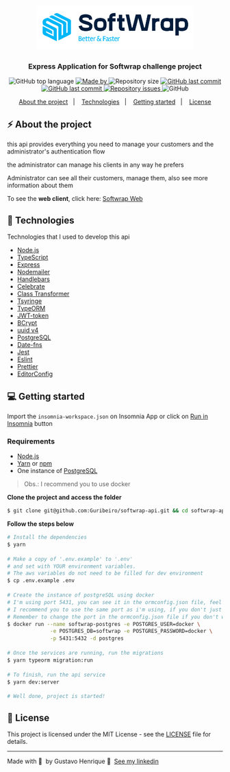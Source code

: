 <h1 align="center">
  <img alt="Logo" src="./.github/softwrap.png">
</h1>

<h3 align="center">
  Express Application for Softwrap challenge project
</h3>


<p align="center">
  <img alt="GitHub top language" src="https://img.shields.io/github/languages/top/Guribeiro/softwrap-api?color=00B7F8">

  <a href="https://www.linkedin.com/in/gustavohribeiro/" target="_blank" rel="noopener noreferrer">
    <img alt="Made by" src="https://img.shields.io/badge/made%20by-Gustavo%20Henrique-00B7F8">
  </a>

  <img alt="Repository size" src="https://img.shields.io/github/repo-size/Guribeiro/softwrap-api?color=00B7F8">

  <a href="https://github.com/Guribeiro/softwrap-api/commits">
    <img alt="GitHub last commit" src="https://img.shields.io/github/last-commit/Guribeiro/softwrap-api?color=00B7F8">
  </a>

  <a href="https://github.com/Guribeiro/softwrap-api/stargazers">
    <img alt="GitHub last commit" src="https://img.shields.io/github/stars/Guribeiro/softwrap-api?color=00B7F8">
  </a>

  <a href="https://github.com/Guribeiro/softwrap-api/issues">
    <img alt="Repository issues" src="https://img.shields.io/github/issues/Guribeiro/softwrap-api?color=00B7F8">
  </a>

  <img alt="GitHub" src="https://img.shields.io/github/license/Guribeiro/softwrap-api?color=00B7F8">
</p>

<p align="center">
  <a href="#%EF%B8%8F-about-the-project">About the project</a>&nbsp;&nbsp;&nbsp;|&nbsp;&nbsp;&nbsp;
  <a href="#-technologies">Technologies</a>&nbsp;&nbsp;&nbsp;|&nbsp;&nbsp;&nbsp;
  <a href="#-getting-started">Getting started</a>&nbsp;&nbsp;&nbsp;|&nbsp;&nbsp;&nbsp;
  <a href="#-license">License</a>
</p>

## ⚡ About the project

this api provides everything you need to manage your customers and the administrator's authentication flow

the administrator can manage his clients in any way he prefers

Administrator can see all their customers, manage them, also see more information about them

To see the **web client**, click here: [Softwrap Web](https://github.com/Guribeiro/softwrap-frontend)<br />

## 🚀 Technologies

Technologies that I used to develop this api

- [Node.js](https://nodejs.org/en/)
- [TypeScript](https://www.typescriptlang.org/)
- [Express](https://expressjs.com/pt-br/)
- [Nodemailer](https://nodemailer.com/about/)
- [Handlebars](https://handlebarsjs.com/)
- [Celebrate](https://github.com/arb/celebrate)
- [Class Transformer](https://github.com/typestack/class-transformer)
- [Tsyringe](https://github.com/microsoft/tsyringe)
- [TypeORM](https://typeorm.io/#/)
- [JWT-token](https://jwt.io/)
- [BCrypt](https://github.com/kelektiv/node.bcrypt.js)
- [uuid v4](https://github.com/thenativeweb/uuidv4/)
- [PostgreSQL](https://www.postgresql.org/)
- [Date-fns](https://date-fns.org/)
- [Jest](https://jestjs.io/)
- [Eslint](https://eslint.org/)
- [Prettier](https://prettier.io/)
- [EditorConfig](https://editorconfig.org/)

## 💻 Getting started

Import the `insomnia-workspace.json` on Insomnia App or click on [Run in Insomnia](#insomniaButton) button

### Requirements

- [Node.js](https://nodejs.org/en/)
- [Yarn](https://classic.yarnpkg.com/) or [npm](https://www.npmjs.com/)
- One instance of [PostgreSQL](https://www.postgresql.org/)

> Obs.: I recommend you to use docker

**Clone the project and access the folder**

```bash
$ git clone git@github.com:Guribeiro/softwrap-api.git && cd softwrap-api
```

**Follow the steps below**

```bash
# Install the dependencies
$ yarn

# Make a copy of '.env.example' to '.env'
# and set with YOUR environment variables.
# The aws variables do not need to be filled for dev environment
$ cp .env.example .env

# Create the instance of postgreSQL using docker
# I'm using port 5431, you can see it in the ormconfig.json file, feel free to use any port you prefer
# I recommend you to use the same port as i'm using, if you don't just remember to change it in the command below
# Remember to change the port in the ormconfig.json file if you don't want to get any errors
$ docker run --name softwrap-postgres -e POSTGRES_USER=docker \
              -e POSTGRES_DB=softwrap -e POSTGRES_PASSWORD=docker \
              -p 5431:5432 -d postgres

# Once the services are running, run the migrations
$ yarn typeorm migration:run

# To finish, run the api service
$ yarn dev:server

# Well done, project is started!
```

## 📝 License

This project is licensed under the MIT License - see the [LICENSE](LICENSE) file for details.

---

Made with 💜 &nbsp;by Gustavo Henrique 👋 &nbsp;[See my linkedin](https://www.linkedin.com/in/gustavohribeiro/)
